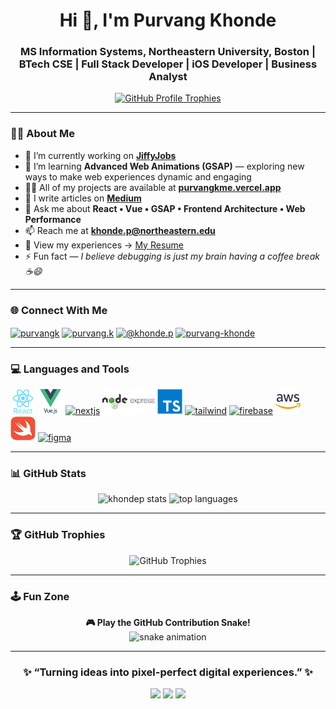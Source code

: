 <h1 align="center">Hi 👋, I'm Purvang Khonde</h1>
<h3 align="center">MS Information Systems, Northeastern University, Boston | BTech CSE | Full Stack Developer | iOS Developer | Business Analyst</h3>

<p align="center">
  <a href="https://github-profile-trophy.vercel.app/?username=khondep">
    <img src="https://github-profile-trophy.vercel.app/?username=khondep&theme=tokyonight&no-frame=true&margin-w=15&margin-h=15" alt="GitHub Profile Trophies" />
  </a>
</p>

---

### 👨‍💻 About Me

- 🔭 I’m currently working on **[JiffyJobs](https://github.com/priyank-neu/JiffyJobs)**
- 🌱 I’m learning **Advanced Web Animations (GSAP)** — exploring new ways to make web experiences dynamic and engaging
- 👨‍💻 All of my projects are available at **[purvangkme.vercel.app](https://purvangkme.vercel.app/)**
- 📝 I write articles on **[Medium](https://medium.com/@khonde.p)**
- 💬 Ask me about **React • Vue • GSAP • Frontend Architecture • Web Performance**
- 📫 Reach me at **khonde.p@northeastern.edu**
- 📄 View my experiences → [My Resume](https://northeastern-my.sharepoint.com/:w:/r/personal/khonde_p_northeastern_edu/Documents/PURVANG%20KHONDE.docx?d=w2af2df70ea6240ac9f72c3a90220cd8a&csf=1&web=1&e=IjYVcX)
- ⚡ Fun fact — *I believe debugging is just my brain having a coffee break ☕😄*

---

### 🌐 Connect With Me
<p align="left">
  <a href="https://linkedin.com/in/purvangk" target="blank"><img align="center" src="https://raw.githubusercontent.com/rahuldkjain/github-profile-readme-generator/master/src/images/icons/Social/linked-in-alt.svg" alt="purvangk" height="30" width="40" /></a>
  <a href="https://instagram.com/purvang.k" target="blank"><img align="center" src="https://raw.githubusercontent.com/rahuldkjain/github-profile-readme-generator/master/src/images/icons/Social/instagram.svg" alt="purvang.k" height="30" width="40" /></a>
  <a href="https://medium.com/@khonde.p" target="blank"><img align="center" src="https://raw.githubusercontent.com/rahuldkjain/github-profile-readme-generator/master/src/images/icons/Social/medium.svg" alt="@khonde.p" height="30" width="40" /></a>
  <a href="https://www.youtube.com/@Purvang-Khonde" target="blank"><img align="center" src="https://raw.githubusercontent.com/rahuldkjain/github-profile-readme-generator/master/src/images/icons/Social/youtube.svg" alt="purvang-khonde" height="30" width="40" /></a>
</p>

---

### 💻 Languages and Tools
<p align="left">
  <a href="https://reactjs.org/" target="_blank" rel="noreferrer"><img src="https://raw.githubusercontent.com/devicons/devicon/master/icons/react/react-original-wordmark.svg" alt="react" width="40" height="40"/></a>
  <a href="https://vuejs.org/" target="_blank" rel="noreferrer"><img src="https://raw.githubusercontent.com/devicons/devicon/master/icons/vuejs/vuejs-original-wordmark.svg" alt="vuejs" width="40" height="40"/></a>
  <a href="https://nextjs.org/" target="_blank" rel="noreferrer"><img src="https://cdn.worldvectorlogo.com/logos/nextjs-2.svg" alt="nextjs" width="40" height="40"/></a>
  <a href="https://nodejs.org/" target="_blank" rel="noreferrer"><img src="https://raw.githubusercontent.com/devicons/devicon/master/icons/nodejs/nodejs-original-wordmark.svg" alt="nodejs" width="40" height="40"/></a>
  <a href="https://expressjs.com" target="_blank" rel="noreferrer"><img src="https://raw.githubusercontent.com/devicons/devicon/master/icons/express/express-original-wordmark.svg" alt="express" width="40" height="40"/></a>
  <a href="https://www.typescriptlang.org/" target="_blank" rel="noreferrer"><img src="https://raw.githubusercontent.com/devicons/devicon/master/icons/typescript/typescript-original.svg" alt="typescript" width="40" height="40"/></a>
  <a href="https://tailwindcss.com/" target="_blank" rel="noreferrer"><img src="https://www.vectorlogo.zone/logos/tailwindcss/tailwindcss-icon.svg" alt="tailwind" width="40" height="40"/></a>
  <a href="https://firebase.google.com/" target="_blank" rel="noreferrer"><img src="https://www.vectorlogo.zone/logos/firebase/firebase-icon.svg" alt="firebase" width="40" height="40"/></a>
  <a href="https://aws.amazon.com/" target="_blank" rel="noreferrer"><img src="https://raw.githubusercontent.com/devicons/devicon/master/icons/amazonwebservices/amazonwebservices-original-wordmark.svg" alt="aws" width="40" height="40"/></a>
  <a href="https://developer.apple.com/swift/" target="_blank" rel="noreferrer"><img src="https://raw.githubusercontent.com/devicons/devicon/master/icons/swift/swift-original.svg" alt="swift" width="40" height="40"/></a>
  <a href="https://www.figma.com/" target="_blank" rel="noreferrer"><img src="https://www.vectorlogo.zone/logos/figma/figma-icon.svg" alt="figma" width="40" height="40"/></a>
</p>

---

### 📊 GitHub Stats
<p align="center">
  <img src="https://github-readme-stats.vercel.app/api?username=khondep&show_icons=true&theme=tokyonight" alt="khondep stats" width="49%" />
  <img src="https://github-readme-stats.vercel.app/api/top-langs?username=khondep&layout=compact&theme=tokyonight" alt="top languages" width="49%" />
</p>

---

### 🏆 GitHub Trophies
<p align="center">
  <img src="https://github-profile-trophy.vercel.app/?username=khondep&theme=dracula&margin-w=15&margin-h=15" alt="GitHub Trophies" />
</p>

---

### 🕹️ Fun Zone
<p align="center">
  <b>🎮 Play the GitHub Contribution Snake!</b><br/>
  <!-- This file is created by the workflow below -->
  <img src="https://raw.githubusercontent.com/khondep/khondep/output/github-contribution-grid-snake.svg" alt="snake animation" />
</p>

---

<h3 align="center">✨ “Turning ideas into pixel-perfect digital experiences.” ✨</h3>

<p align="center">
  <a href="https://purvangkme.vercel.app/"><img src="https://img.shields.io/badge/🌐 Visit My Portfolio-000?style=for-the-badge&logo=firefox&logoColor=white" /></a>
  <a href="https://linkedin.com/in/purvangk"><img src="https://img.shields.io/badge/LinkedIn-0077B5?style=for-the-badge&logo=linkedin&logoColor=white" /></a>
  <a href="https://medium.com/@khonde.p"><img src="https://img.shields.io/badge/Medium-000000?style=for-the-badge&logo=medium&logoColor=white" /></a>
</p>
